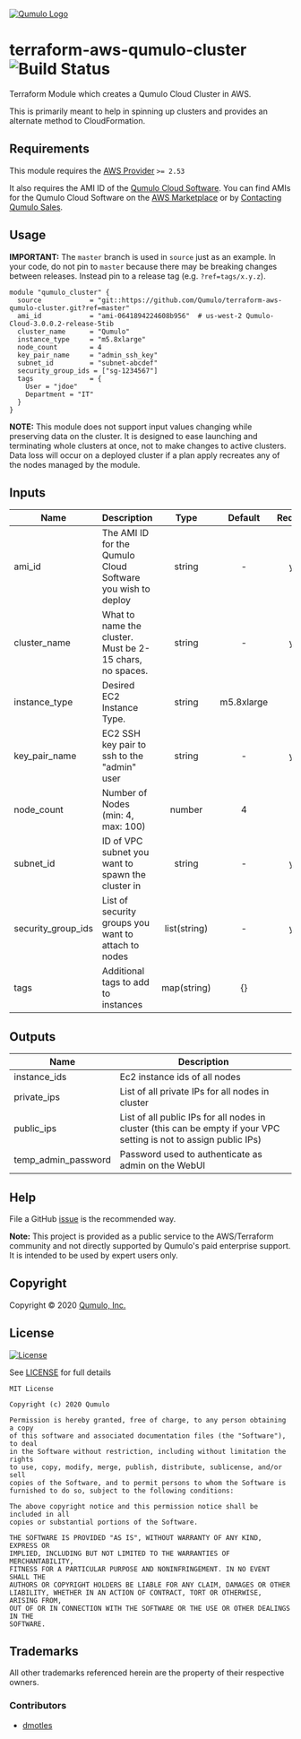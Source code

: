 [![Qumulo Logo](https://qumulo.com/wp-content/uploads/2019/03/Q-logo-onwhite.png)](http://qumulo.com)

# terraform-aws-qumulo-cluster ![Build Status](https://codebuild.us-west-2.amazonaws.com/badges?uuid=eyJlbmNyeXB0ZWREYXRhIjoiSFdqMnlNRys1OEdDY3I5Y0tKLzdNRUtuZjNEY1NJbWNRSEk0eEdsYzNkc3dRcm1qR3BkaFpacWF2cy9sVjJHZXRpY1dFWS9GdXRZdFJ4K0lkVE1vZTJrPSIsIml2UGFyYW1ldGVyU3BlYyI6InF3TVg2UmY2d2JJYWJjbE4iLCJtYXRlcmlhbFNldFNlcmlhbCI6MX0%3D&branch=master)

Terraform Module which creates a Qumulo Cloud Cluster in AWS.

This is primarily meant to help in spinning up clusters and provides an alternate method to CloudFormation.

## Requirements

This module requires the [AWS Provider](https://github.com/terraform-providers/terraform-provider-aws) `>= 2.53`

It also requires the AMI ID of the [Qumulo Cloud Software](https://qumulo.com/product/cloud-products/).
You can find AMIs for the Qumulo Cloud Software on the [AWS Marketplace](https://aws.amazon.com/marketplace/search/results?page=1&filters=VendorId&VendorId=c35cf4f2-2f03-462f-9548-27863b37e609&searchTerms=Qumulo)
or by [Contacting Qumulo Sales](http://discover.qumulo.com/cloud-calc-contact.html).

## Usage


**IMPORTANT:** The `master` branch is used in `source` just as an example. In your code, do not pin to `master` because there may be breaking changes between releases.
Instead pin to a release tag (e.g. `?ref=tags/x.y.z`).

```hcl
module "qumulo_cluster" {
  source            = "git::https://github.com/Qumulo/terraform-aws-qumulo-cluster.git?ref=master"
  ami_id            = "ami-0641894224608b956"  # us-west-2 Qumulo-Cloud-3.0.0.2-release-5tib
  cluster_name      = "Qumulo"
  instance_type     = "m5.8xlarge"
  node_count        = 4
  key_pair_name     = "admin_ssh_key"
  subnet_id         = "subnet-abcdef"
  security_group_ids = ["sg-1234567"]
  tags              = {
    User = "jdoe"
    Department = "IT"
  }
}
```

__NOTE:__ This module does not support input values changing while preserving
data on the cluster. It is designed to ease launching and terminating whole
clusters at once, not to make changes to active clusters. Data loss will occur
on a deployed cluster if a plan apply recreates any of the nodes managed by the
module.

## Inputs

| Name | Description | Type | Default | Required |
|------|-------------|:----:|:-----:|:-----:|
| ami_id | The AMI ID for the Qumulo Cloud Software you wish to deploy | string | - | yes |
| cluster_name | What to name the cluster. Must be 2-15 chars, no spaces. | string | - | yes |
| instance_type | Desired EC2 Instance Type. | string | m5.8xlarge | no |
| key_pair_name | EC2 SSH key pair to ssh to the "admin" user | string | - | yes |
| node_count | Number of Nodes (min: 4, max: 100) | number | 4 | no |
| subnet_id | ID of VPC subnet you want to spawn the cluster in | string | - | yes |
| security_group_ids | List of security groups you want to attach to nodes | list(string) | - | yes |
| tags | Additional tags to add to instances | map(string) | {} | no |

## Outputs

| Name | Description |
|------|-------------|
| instance_ids | Ec2 instance ids of all nodes |
| private_ips | List of all private IPs for all nodes in cluster |
| public_ips | List of all public IPs for all nodes in cluster (this can be empty if your VPC setting is not to assign public IPs) |
| temp_admin_password | Password used to authenticate as admin on the WebUI |

## Help

File a GitHub [issue](https://github.com/Qumulo/terraform-aws-qumulo-cluster//issues) is the recommended way.

__Note:__ This project is provided as a public service to the AWS/Terraform
community and not directly supported by Qumulo's paid enterprise support. It is
intended to be used by expert users only.

## Copyright

Copyright © 2020 [Qumulo, Inc.](https://qumulo.com)

## License

[![License](https://img.shields.io/badge/license-MIT-green)](https://opensource.org/licenses/MIT)

See [LICENSE](LICENSE) for full details

    MIT License
    
    Copyright (c) 2020 Qumulo
    
    Permission is hereby granted, free of charge, to any person obtaining a copy
    of this software and associated documentation files (the "Software"), to deal
    in the Software without restriction, including without limitation the rights
    to use, copy, modify, merge, publish, distribute, sublicense, and/or sell
    copies of the Software, and to permit persons to whom the Software is
    furnished to do so, subject to the following conditions:
    
    The above copyright notice and this permission notice shall be included in all
    copies or substantial portions of the Software.
    
    THE SOFTWARE IS PROVIDED "AS IS", WITHOUT WARRANTY OF ANY KIND, EXPRESS OR
    IMPLIED, INCLUDING BUT NOT LIMITED TO THE WARRANTIES OF MERCHANTABILITY,
    FITNESS FOR A PARTICULAR PURPOSE AND NONINFRINGEMENT. IN NO EVENT SHALL THE
    AUTHORS OR COPYRIGHT HOLDERS BE LIABLE FOR ANY CLAIM, DAMAGES OR OTHER
    LIABILITY, WHETHER IN AN ACTION OF CONTRACT, TORT OR OTHERWISE, ARISING FROM,
    OUT OF OR IN CONNECTION WITH THE SOFTWARE OR THE USE OR OTHER DEALINGS IN THE
    SOFTWARE.

## Trademarks

All other trademarks referenced herein are the property of their respective owners.

### Contributors

 - [dmotles](https://github.com/dmotles)
